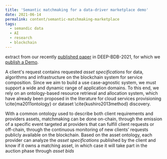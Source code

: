 ```yaml
---
title: 'Semantic matchmaking for a data-driver marketplace demo'
date: 2021-06-14
permalink: content/semantic-matchmaking-marketplace
tags:
  - semandic data
  - AI
  - research
  - blockchain
---
```


extract from our recently [published paper](https://nextnet.top/files/SAIaaS:%20A%20Blockchain-based%20solution%20for%20secure%20artificial%20intelligence%20as-a-Service.pdf) in DEEP-BDB-2021, for which we [publish a Demo](https://nextnet.top/semantic-configurator-mktplace/).

A client's request contains requested *asset specifications* for data, algorithms and infrastructure on the blockchain system for service composition.
Since we aim to build a use case-agnostic system, we must support a wide and dynamic range of application domains.
To this end, we rely on an ontology-based resource retrieval and allocation system, which have already been proposed in the literature for cloud services provisioning \cite{ma2011ontology} or dataset \cite{kushiro2013method} discovery.

With a common ontology used to describe both client requirements and providers assets, matchmaking can be done on-chain, through the emission of a specific event targeted at providers that can fulfill client requests or off-chain, through the continuous monitoring of new clients’ requests publicly available on the blockchain.
Based on the asset ontology, each provider can analyze the *asset specifications* published by the client and know if it owns a matching asset, in which case it will take part in the auction phase through *asset bids*
